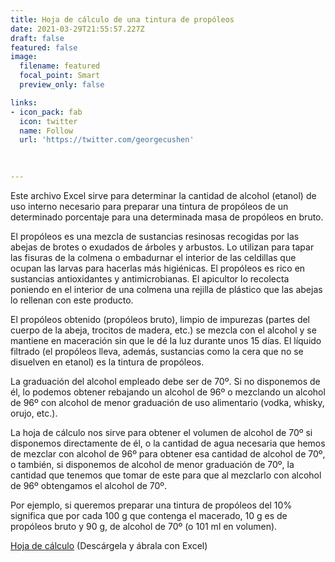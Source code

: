 ```yaml
---
title: Hoja de cálculo de una tintura de propóleos
date: 2021-03-29T21:55:57.227Z
draft: false
featured: false
image:
  filename: featured
  focal_point: Smart
  preview_only: false

links:
- icon_pack: fab
  icon: twitter
  name: Follow
  url: 'https://twitter.com/georgecushen'

  
  
---
```

Este archivo Excel sirve para determinar la cantidad de alcohol (etanol) de uso interno necesario para preparar una tintura de propóleos de un determinado porcentaje para una determinada masa de propóleos en bruto. 

El propóleos es una mezcla de sustancias resinosas recogidas por las abejas de brotes o exudados de árboles y arbustos. Lo utilizan para tapar las fisuras de la colmena o embadurnar el interior de las celdillas que ocupan las larvas para hacerlas más higiénicas. El propóleos es rico en sustancias antioxidantes y antimicrobianas. El apicultor lo recolecta poniendo en el interior de una colmena una rejilla de plástico que las abejas lo rellenan con este producto. 

El propóleos obtenido (propóleos bruto), limpio de impurezas (partes del cuerpo de la abeja, trocitos de madera, etc.) se mezcla con el alcohol y se mantiene en maceración sin que le dé la luz durante unos 15 días. El líquido filtrado (el propóleos lleva, además, sustancias como la cera que no se disuelven en etanol) es la tintura de propóleos.  

La graduación del alcohol empleado debe ser de 70º. Si no disponemos de él,  lo podemos obtener rebajando un alcohol de 96º o mezclando un alcohol de 96º con alcohol de menor graduación de uso alimentario (vodka, whisky, orujo, etc.). 

La hoja de cálculo nos sirve para obtener el volumen de alcohol de 70º si disponemos directamente de él, o la cantidad de agua necesaria que hemos de mezclar con alcohol de 96º para obtener esa cantidad de alcohol de 70º, o también, si disponemos de alcohol de menor graduación de 70º, la cantidad que tenemos que tomar de este para que al mezclarlo con alcohol de 96º obtengamos el alcohol de 70º.

 Por ejemplo, si queremos preparar una tintura de propóleos del 10% significa que por cada 100 g que contenga el macerado, 10 g es de propóleos bruto y 90 g, de alcohol de 70º (o 101 ml  en volumen).

<a href="https://drive.google.com/file/d/18rK0elIXMlYTUPJormjRUFY2P2PUGy_W/view?usp=sharing">Hoja de cálculo</a>
(Descárgela y ábrala con Excel)
